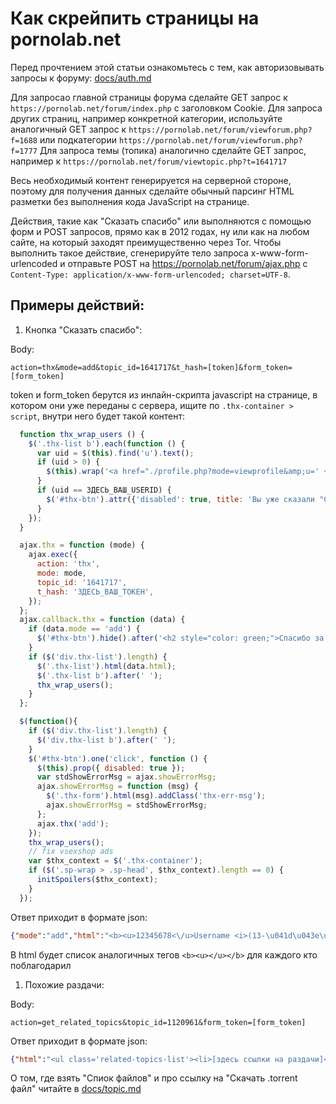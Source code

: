 # Как скрейпить страницы на pornolab.net

Перед прочтением этой статьи ознакомьтесь с тем, как авторизовывать запросы к форуму: [docs/auth.md](./auth.md)

Для запросао главной страницы форума сделайте GET запрос к `https://pornolab.net/forum/index.php` с заголовком Cookie.
Для запроса других страниц, например конкретной категории, используйте аналогичный GET запрос к `https://pornolab.net/forum/viewforum.php?f=1688` или подкатегории `https://pornolab.net/forum/viewforum.php?f=1777`
Для запроса темы (топика) аналогично сделайте GET запрос, например к `https://pornolab.net/forum/viewtopic.php?t=1641717`

Весь необходимый контент генерируется на серверной стороне, поэтому для получения данных сделайте обычный парсинг HTML разметки без выполнения кода JavaScript на странице.

Действия, такие как "Сказать спасибо" или выполняются с помощью форм и POST запросов, прямо как в 2012 годах, ну или как на любом сайте, на который заходят преимущественно через Tor. Чтобы выполнить такое действие, сгенерируйте тело запроса x-www-form-urlencoded и отправьте POST на https://pornolab.net/forum/ajax.php с `Content-Type: application/x-www-form-urlencoded; charset=UTF-8`. 

## Примеры действий:

1. Кнопка "Сказать спасибо":

Body:
```
action=thx&mode=add&topic_id=1641717&t_hash=[token]&form_token=[form_token]
```

token и form_token берутся из инлайн-скрипта javascript на странице, в котором они уже переданы с сервера, ищите по `.thx-container > script`, внутри него будет такой контент:

```js
  function thx_wrap_users () {
    $('.thx-list b').each(function () {
      var uid = $(this).find('u').text();
      if (uid > 0) {
        $(this).wrap('<a href="./profile.php?mode=viewprofile&amp;u=' + uid + '"></a>');
      }
      if (uid == ЗДЕСЬ_ВАШ_USERID) {
        $('#thx-btn').attr({'disabled': true, title: 'Вы уже сказали "Спасибо"'});
      }
    });
  }

  ajax.thx = function (mode) {
    ajax.exec({
      action: 'thx',
      mode: mode,
      topic_id: '1641717',
      t_hash: 'ЗДЕСЬ_ВАШ_ТОКЕН',
    });
  };
  ajax.callback.thx = function (data) {
    if (data.mode == 'add') {
      $('#thx-btn').hide().after('<h2 style="color: green;">Спасибо за благодарность!</h2>');
    }
    if ($('div.thx-list').length) {
      $('.thx-list').html(data.html);
      $('.thx-list b').after(' ');
      thx_wrap_users();
    }
  };

  $(function(){
    if ($('div.thx-list').length) {
      $('div.thx-list b').after(' ');
    }
    $('#thx-btn').one('click', function () {
      $(this).prop({ disabled: true });
      var stdShowErrorMsg = ajax.showErrorMsg;
      ajax.showErrorMsg = function (msg) {
        $('.thx-form').html(msg).addClass('thx-err-msg');
        ajax.showErrorMsg = stdShowErrorMsg;
      };
      ajax.thx('add');
    });
    thx_wrap_users();
    // fix vsexshop ads
    var $thx_context = $('.thx-container');
    if ($('.sp-wrap > .sp-head', $thx_context).length == 0)	{
      initSpoilers($thx_context);
    }
  });
```

Ответ приходит в формате json:
```json
{"mode":"add","html":"<b><u>12345678<\/u>Username <i>(13-\u041d\u043e\u044f-23)<\/i><\/b><\/i><\/b>","action":"thx"}
```
В html будет список аналогичных тегов `<b><u></u></b>` для каждого кто поблагодарил

1. Похожие раздачи:

Body:
```
action=get_related_topics&topic_id=1120961&form_token=[form_token]
```

Ответ приходит в формате json:
```json
{"html":"<ul class='related-topics-list'><li>[здесь ссылки на раздачи]<\/li><\/ul>","action":"get_related_topics"}
```

О том, где взять "Спиок файлов" и про ссылку на "Скачать .torrent файл" читайте в [docs/topic.md](./topic.md)
